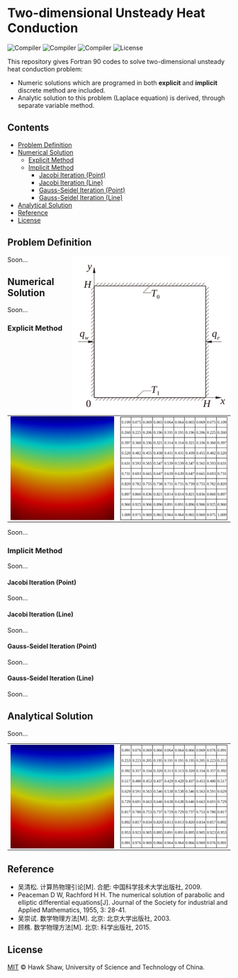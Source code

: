 # Two-dimensional Unsteady Heat Conduction

![Compiler](https://img.shields.io/badge/GNU-pass%20(v8.1.0+)-brightgreen.svg)
![Compiler](https://img.shields.io/badge/Intel-not%20tested-yellow.svg)
![Compiler](https://img.shields.io/badge/IBM%20XL-not%20tested-yellow.svg)
![License](https://img.shields.io/badge/License-MIT-blue.svg)

This repository gives Fortran 90 codes to solve two-dimensional unsteady heat conduction problem:

- Numeric solutions which are programed in both **explicit** and **implicit** discrete method are included.
- Analytic solution to this problem (Laplace equation) is derived, through separate variable method.

## Contents

- [Problem Definition](#problem-definition)
- [Numerical Solution](#numerical-solution)
    + [Explicit Method](#explicit-method)
    + [Implicit Method](#implicit-method)
        - [Jacobi Iteration (Point)](#jacobi-iteration-point)
        - [Jacobi Iteration (Line)](#jacobi-iteration-line)
        - [Gauss-Seidel Iteration (Point)](#gauss-seidel-iteration-point)
        - [Gauss-Seidel Iteration (Line)](#gauss-seidel-iteration-line)
- [Analytical Solution](#analytical-solution)
- [Reference](#reference)
- [License](#license)


## Problem Definition

<img width="360px" align="right" src="./doc/problem_def.svg"></img>


Soon...


## Numerical Solution

Soon...

### Explicit Method

<table width="100%" border="0px" >
    <tr>
        <td><img width="300px" align="center" src="./doc/explicit_ctr.png"></img></td>
        <td><img width="310px" align="center" src="./doc/explicit_dat.svg"></img></td>
    </tr>
</table>

Soon...

### Implicit Method

Soon...

#### Jacobi Iteration (Point)

Soon...

#### Jacobi Iteration (Line)

Soon...

#### Gauss-Seidel Iteration (Point)

Soon...

#### Gauss-Seidel Iteration (Line)

Soon...


## Analytical Solution

Soon...

<table width="100%" border="0px" >
    <tr>
        <td><img width="300px" align="center" src="./doc/analytic_ctr.png"></img></td>
        <td><img width="310px" align="center" src="./doc/analytic_dat.svg"></img></td>
    </tr>
</table>

## Reference

- 吴清松. 计算热物理引论[M]. 合肥: 中国科学技术大学出版社, 2009.
- Peaceman D W, Rachford H H. The numerical solution of parabolic and elliptic differential equations[J]. Journal of the Society for industrial and Applied Mathematics, 1955, 3: 28-41.
- 吴崇试. 数学物理方法[M]. 北京: 北京大学出版社, 2003.
- 顾樵. 数学物理方法[M]. 北京: 科学出版社, 2015.


## License

[MIT](LICENSE) © Hawk Shaw, University of Science and Technology of China.